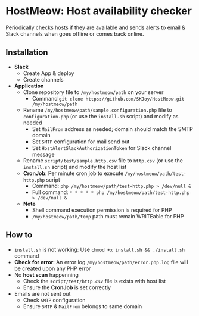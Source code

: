 # HostMeow: Host availability checker
Periodically checks hosts if they are available and sends alerts to email & Slack channels when goes offline or comes back online.

## Installation
- **Slack**
	- Create App & deploy
	- Create channels
- **Application**
	- Clone repository file to `/my/hostmeow/path` on your server
		- Command `git clone https://github.com/SKJoy/HostMeow.git /my/hostmeow/path`
	- Rename `/my/hostmeow/path/sample.configuration.php` file to `configuration.php` (or use the `install.sh` script) and modify as needed
		- Set `MailFrom` address as needed; domain should match the SMTP domain
		- Set `SMTP` configuration for mail send out
		- Set `HostAlertSlackAuthorizationToken` for Slack channel message
	- Rename `script/test/sample.http.csv` file to `http.csv` (or use the `install.sh` script) and modify the host list
	- **CronJob**: Per minute cron job to execute `/my/hostmeow/path/test-http.php` script
		- Command: `php /my/hostmeow/path/test-http.php > /dev/null &`
		- Full command: `* * * * * php /my/hostmeow/path/test-http.php > /dev/null &`
	- **Note**
		- Shell command execution permission is required for PHP
		- `/my/hostmeow/path/temp` path must remain WRITEable for PHP

## How to
- `install.sh` is not working: Use `chmod +x install.sh && ./install.sh` command
- **Check for error**: An error log `/my/hostmeow/path/error.php.log` file will be created upon any PHP error
- No **host scan** happenning
	- Check the `script/test/http.csv` file is exists with host list
	- Ensure the **CronJob** is set correctly
- Emails are not sent out
	- Check `SMTP` configuration
	- Ensure `SMTP` & `MailFrom` belongs to same domain
